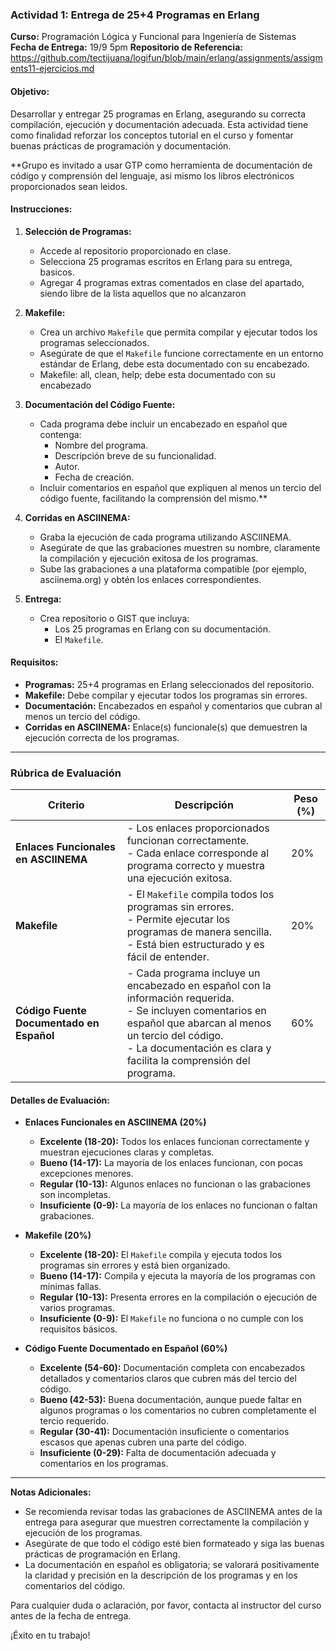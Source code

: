 ### **Actividad 1: Entrega de 25+4 Programas en Erlang**

**Curso:** Programación Lógica y Funcional para Ingeniería de Sistemas  
**Fecha de Entrega:** 19/9 5pm
**Repositorio de Referencia:** https://github.com/tectijuana/logifun/blob/main/erlang/assignments/assigments11-ejercicios.md

#### **Objetivo:**
Desarrollar y entregar 25 programas en Erlang, asegurando su correcta compilación, ejecución y documentación adecuada. Esta actividad tiene como finalidad reforzar los conceptos tutorial en el curso y fomentar buenas prácticas de programación y documentación.

**Grupo es invitado a usar GTP como herramienta de documentación de código y comprensión del lenguaje, asi mismo los libros electrónicos proporcionados sean leidos.

#### **Instrucciones:**

1. **Selección de Programas:**
   - Accede al repositorio proporcionado en clase.
   - Selecciona 25 programas escritos en Erlang para su entrega, basicos.
   - Agregar 4 programas extras comentados en clase del apartado, siendo libre de la lista aquellos que no alcanzaron

2. **Makefile:**
   - Crea un archivo `Makefile` que permita compilar y ejecutar todos los programas seleccionados.
   - Asegúrate de que el `Makefile` funcione correctamente en un entorno estándar de Erlang, debe esta documentado con su encabezado.
   - Makefile:  all, clean, help; debe esta documentado con su encabezado 

3. **Documentación del Código Fuente:**
   - Cada programa debe incluir un encabezado en español que contenga:
     - Nombre del programa.
     - Descripción breve de su funcionalidad.
     - Autor.
     - Fecha de creación.
   - Incluir comentarios en español que expliquen al menos un tercio del código fuente, facilitando la comprensión del mismo.**

4. **Corridas en ASCIINEMA:**
   - Graba la ejecución de cada programa utilizando ASCIINEMA.
   - Asegúrate de que las grabaciones muestren su nombre, claramente la compilación y ejecución exitosa de los programas.
   - Sube las grabaciones a una plataforma compatible (por ejemplo, asciinema.org) y obtén los enlaces correspondientes.

5. **Entrega:**
   - Crea repositorio o GIST que incluya:
     - Los 25 programas en Erlang con su documentación.
     - El `Makefile`.


#### **Requisitos:**
- **Programas:** 25+4 programas en Erlang seleccionados del repositorio.
- **Makefile:** Debe compilar y ejecutar todos los programas sin errores.
- **Documentación:** Encabezados en español y comentarios que cubran al menos un tercio del código.
- **Corridas en ASCIINEMA:** Enlace(s) funcionale(s) que demuestren la ejecución correcta de los programas.

---

### **Rúbrica de Evaluación**

| **Criterio**                                         | **Descripción**                                                                                                                                                        | **Peso (%)** |
|------------------------------------------------------|------------------------------------------------------------------------------------------------------------------------------------------------------------------------|--------------|
| **Enlaces Funcionales en ASCIINEMA**                 | - Los enlaces proporcionados funcionan correctamente.<br>- Cada enlace corresponde al programa correcto y muestra una ejecución exitosa.                                 | 20%          |
| **Makefile**                                         | - El `Makefile` compila todos los programas sin errores.<br>- Permite ejecutar los programas de manera sencilla.<br>- Está bien estructurado y es fácil de entender.      | 20%          |
| **Código Fuente Documentado en Español**             | - Cada programa incluye un encabezado en español con la información requerida.<br>- Se incluyen comentarios en español que abarcan al menos un tercio del código.<br>- La documentación es clara y facilita la comprensión del programa. | 60%          |

#### **Detalles de Evaluación:**

- **Enlaces Funcionales en ASCIINEMA (20%)**
  - **Excelente (18-20):** Todos los enlaces funcionan correctamente y muestran ejecuciones claras y completas.
  - **Bueno (14-17):** La mayoría de los enlaces funcionan, con pocas excepciones menores.
  - **Regular (10-13):** Algunos enlaces no funcionan o las grabaciones son incompletas.
  - **Insuficiente (0-9):** La mayoría de los enlaces no funcionan o faltan grabaciones.

- **Makefile (20%)**
  - **Excelente (18-20):** El `Makefile` compila y ejecuta todos los programas sin errores y está bien organizado.
  - **Bueno (14-17):** Compila y ejecuta la mayoría de los programas con mínimas fallas.
  - **Regular (10-13):** Presenta errores en la compilación o ejecución de varios programas.
  - **Insuficiente (0-9):** El `Makefile` no funciona o no cumple con los requisitos básicos.

- **Código Fuente Documentado en Español (60%)**
  - **Excelente (54-60):** Documentación completa con encabezados detallados y comentarios claros que cubren más del tercio del código.
  - **Bueno (42-53):** Buena documentación, aunque puede faltar en algunos programas o los comentarios no cubren completamente el tercio requerido.
  - **Regular (30-41):** Documentación insuficiente o comentarios escasos que apenas cubren una parte del código.
  - **Insuficiente (0-29):** Falta de documentación adecuada y comentarios en los programas.

---

**Notas Adicionales:**
- Se recomienda revisar todas las grabaciones de ASCIINEMA antes de la entrega para asegurar que muestren correctamente la compilación y ejecución de los programas.
- Asegúrate de que todo el código esté bien formateado y siga las buenas prácticas de programación en Erlang.
- La documentación en español es obligatoria; se valorará positivamente la claridad y precisión en la descripción de los programas y en los comentarios del código.

Para cualquier duda o aclaración, por favor, contacta al instructor del curso antes de la fecha de entrega.

¡Éxito en tu trabajo!
